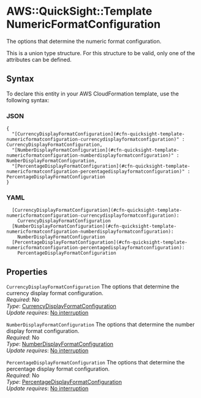 # AWS::QuickSight::Template NumericFormatConfiguration<a name="aws-properties-quicksight-template-numericformatconfiguration"></a>

The options that determine the numeric format configuration\.

This is a union type structure\. For this structure to be valid, only one of the attributes can be defined\.

## Syntax<a name="aws-properties-quicksight-template-numericformatconfiguration-syntax"></a>

To declare this entity in your AWS CloudFormation template, use the following syntax:

### JSON<a name="aws-properties-quicksight-template-numericformatconfiguration-syntax.json"></a>

```
{
  "[CurrencyDisplayFormatConfiguration](#cfn-quicksight-template-numericformatconfiguration-currencydisplayformatconfiguration)" : CurrencyDisplayFormatConfiguration,
  "[NumberDisplayFormatConfiguration](#cfn-quicksight-template-numericformatconfiguration-numberdisplayformatconfiguration)" : NumberDisplayFormatConfiguration,
  "[PercentageDisplayFormatConfiguration](#cfn-quicksight-template-numericformatconfiguration-percentagedisplayformatconfiguration)" : PercentageDisplayFormatConfiguration
}
```

### YAML<a name="aws-properties-quicksight-template-numericformatconfiguration-syntax.yaml"></a>

```
  [CurrencyDisplayFormatConfiguration](#cfn-quicksight-template-numericformatconfiguration-currencydisplayformatconfiguration): 
    CurrencyDisplayFormatConfiguration
  [NumberDisplayFormatConfiguration](#cfn-quicksight-template-numericformatconfiguration-numberdisplayformatconfiguration): 
    NumberDisplayFormatConfiguration
  [PercentageDisplayFormatConfiguration](#cfn-quicksight-template-numericformatconfiguration-percentagedisplayformatconfiguration): 
    PercentageDisplayFormatConfiguration
```

## Properties<a name="aws-properties-quicksight-template-numericformatconfiguration-properties"></a>

`CurrencyDisplayFormatConfiguration`  <a name="cfn-quicksight-template-numericformatconfiguration-currencydisplayformatconfiguration"></a>
The options that determine the currency display format configuration\.  
*Required*: No  
*Type*: [CurrencyDisplayFormatConfiguration](aws-properties-quicksight-template-currencydisplayformatconfiguration.md)  
*Update requires*: [No interruption](https://docs.aws.amazon.com/AWSCloudFormation/latest/UserGuide/using-cfn-updating-stacks-update-behaviors.html#update-no-interrupt)

`NumberDisplayFormatConfiguration`  <a name="cfn-quicksight-template-numericformatconfiguration-numberdisplayformatconfiguration"></a>
The options that determine the number display format configuration\.  
*Required*: No  
*Type*: [NumberDisplayFormatConfiguration](aws-properties-quicksight-template-numberdisplayformatconfiguration.md)  
*Update requires*: [No interruption](https://docs.aws.amazon.com/AWSCloudFormation/latest/UserGuide/using-cfn-updating-stacks-update-behaviors.html#update-no-interrupt)

`PercentageDisplayFormatConfiguration`  <a name="cfn-quicksight-template-numericformatconfiguration-percentagedisplayformatconfiguration"></a>
The options that determine the percentage display format configuration\.  
*Required*: No  
*Type*: [PercentageDisplayFormatConfiguration](aws-properties-quicksight-template-percentagedisplayformatconfiguration.md)  
*Update requires*: [No interruption](https://docs.aws.amazon.com/AWSCloudFormation/latest/UserGuide/using-cfn-updating-stacks-update-behaviors.html#update-no-interrupt)